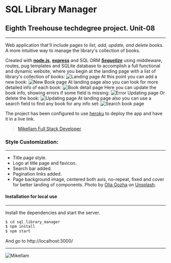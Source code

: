 # SQL Library Manager

## Eighth Treehouse techdegree project. Unit-08
---
Web application that'll include pages to _list, add, update, and delete_ books. A more intuitive way to manage the library's collection of books.

Created with [**node.js**](https://github.com/nodejs), [**express**](https://github.com/expressjs) and SQL ORM [***Sequelize***](https://github.com/sequelize/sequelize) using middleware, routes, pug templates and SQLite database to accomplish a full functional and dynamic website, where you begin at the landing page with a list of library's collection of books:
![Landing page](https://res.cloudinary.com/da3z5stec/image/upload/v1599235765/Sql%20Library%20Manager/landing_page_g4fs65.png)
At this point you can add a new book: 
![New Book page](https://res.cloudinary.com/da3z5stec/image/upload/v1599240958/Sql%20Library%20Manager/create_new_book_l1o3re.png)
At landing page also you can look for more detailed info of each book:
![Book detail page](https://res.cloudinary.com/da3z5stec/image/upload/v1599236302/Sql%20Library%20Manager/book_detail_bsqmdd.png)
Here you can update the book info, showing errors if some field is missing: 
![Error Updating page](https://res.cloudinary.com/da3z5stec/image/upload/v1599236399/Sql%20Library%20Manager/error_updating_book_wid2rp.png)
Or delete the book: 
![Updating page](https://res.cloudinary.com/da3z5stec/image/upload/v1599236545/Sql%20Library%20Manager/delete_book_ivjolk.png)
At landing page also you can use a search field to find any book for any info set:
![Search book page](https://res.cloudinary.com/da3z5stec/image/upload/v1599243238/Sql%20Library%20Manager/search_book_ozjmxx.png)

The project has been configured to use [heroku](https://www.heroku.com) to deploy the app and have it in a live link.
> [MikelIam Full Stack Developer](https://sqllibrarymanagersite.herokuapp.com)

### Style Customization:
---
* Title page style.
* Logo at title page and favicon.
* Search bar added.
* Pagination links added.
* Page background image, centered both axis, no-repeat, fixed and cover for better landing of components. Photo by [Olia Gozha]("https://unsplash.com/@olia?utm_source=unsplash&amp;utm_medium=referral&amp;utm_content=creditCopyText") on [Unsplash](https://unsplash.com/?utm_source=unsplash&utm_medium=referral&utm_content=creditCopyText).

#### Installation for local use
---
Install the dependencies and start the server.
```sh
$ cd sql_library_manager
$ npm install
$ npm start
```
And go to http://localhost:3000/

---

![MikelIam](https://res.cloudinary.com/da3z5stec/image/upload/v1597004412/Portfolio/logo_about_pemkn6.jpg)